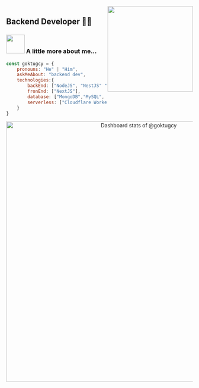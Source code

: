 <img align='right' src="https://user-images.githubusercontent.com/1227930/95412761-47bad580-095c-11eb-8970-14368cd6653a.gif" width="230">

## Backend Developer 👨‍💻


### <img src="https://media.giphy.com/media/VgCDAzcKvsR6OM0uWg/giphy.gif" width="50"> A little more about me...  

```javascript
const goktugcy = {
    pronouns: "He" | "Him",
    askMeAbout: "backend dev",
    technologies:{
        backEnd: ["NodeJS", "NestJS" "Express", "Hono", "PHP",  "Laravel"],
        fronEnd: ["NextJS"],
        database: ["MongoDB","MySQL", "PostgreSQL", "Supabase"],
        serverless: ["Cloudflare Worker", "AWS Lambda"],
    }
}
```
<a href="https://next.ossinsight.io/widgets/official/compose-user-dashboard-stats?user_id=17319750" target="_blank" style="display: block" align="center">
  <picture>
    <source media="(prefers-color-scheme: dark)" srcset="https://next.ossinsight.io/widgets/official/compose-user-dashboard-stats/thumbnail.png?user_id=17319750&image_size=auto&color_scheme=dark" width="700" height="auto">
    <img alt="Dashboard stats of @goktugcy" src="https://next.ossinsight.io/widgets/official/compose-user-dashboard-stats/thumbnail.png?user_id=17319750&image_size=auto&color_scheme=light" width="700" height="auto">
  </picture>
</a>
